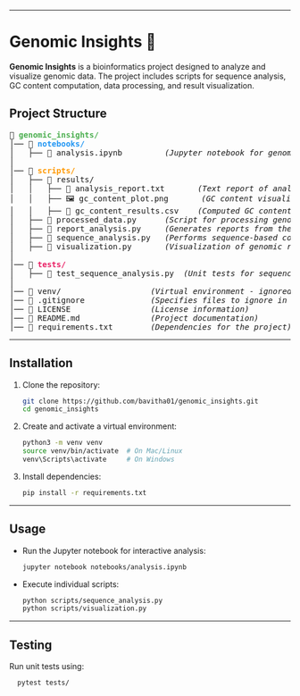 
---

# Genomic Insights 🧬

**Genomic Insights** is a bioinformatics project designed to analyze and visualize genomic data. The project includes scripts for sequence analysis, GC content computation, data processing, and result visualization.

## Project Structure
<pre>
📂 <b><span style="color:#4CAF50;">genomic_insights/</span></b>
│── 📂 <b><span style="color:#2196F3;">notebooks/</span></b>
│   ├── 📄 analysis.ipynb         <i>(Jupyter notebook for genomic data analysis)</i>
│
│── 📂 <b><span style="color:#FF9800;">scripts/</span></b>
│   ├── 📂 results/
│   │   ├── 📄 analysis_report.txt       <i>(Text report of analysis results)</i>
│   │   ├── 🖼️ gc_content_plot.png       <i>(GC content visualization)</i>
│   │   ├── 📄 gc_content_results.csv    <i>(Computed GC content data)</i>
│   ├── 🐍 processed_data.py      <i>(Script for processing genomic data)</i>
│   ├── 🐍 report_analysis.py     <i>(Generates reports from the analysis)</i>
│   ├── 🐍 sequence_analysis.py   <i>(Performs sequence-based computations)</i>
│   ├── 🐍 visualization.py       <i>(Visualization of genomic results)</i>
│
│── 📂 <b><span style="color:#E91E63;">tests/</span></b>
│   ├── 🐍 test_sequence_analysis.py  <i>(Unit tests for sequence analysis)</i>
│
│── 📂 venv/                   <i>(Virtual environment - ignored in Git)</i>
│── 📄 .gitignore              <i>(Specifies files to ignore in version control)</i>
│── 📄 LICENSE                 <i>(License information)</i>
│── 📄 README.md               <i>(Project documentation)</i>
│── 📄 requirements.txt        <i>(Dependencies for the project)</i>
</pre>
---

## Installation
1. Clone the repository:
   ```bash
   git clone https://github.com/bavitha01/genomic_insights.git
   cd genomic_insights
   ```

2. Create and activate a virtual environment:
   ```bash
   python3 -m venv venv
   source venv/bin/activate  # On Mac/Linux
   venv\Scripts\activate     # On Windows
   ```

3. Install dependencies:
   ```bash
   pip install -r requirements.txt
   ```
---
## Usage
- Run the Jupyter notebook for interactive analysis:
  ```bash
  jupyter notebook notebooks/analysis.ipynb
  ```

- Execute individual scripts:
  ```bash
  python scripts/sequence_analysis.py
  python scripts/visualization.py
  ```
---
## Testing
Run unit tests using:
```bash
  pytest tests/
```


